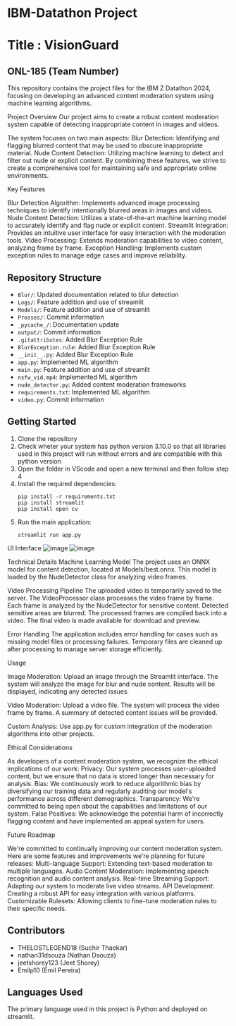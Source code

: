 # IBM-Datathon Project
# Title : VisionGuard

## ONL-185 (Team Number)

This repository contains the project files for the IBM Z Datathon 2024, focusing on developing an advanced content moderation system using machine learning algorithms.

Project Overview
Our project aims to create a robust content moderation system capable of detecting inappropriate content in images and videos. 

The system focuses on two main aspects:
Blur Detection: Identifying and flagging blurred content that may be used to obscure inappropriate material.
Nude Content Detection: Utilizing machine learning to detect and filter out nude or explicit content.
By combining these features, we strive to create a comprehensive tool for maintaining safe and appropriate online environments.

Key Features

Blur Detection Algorithm: Implements advanced image processing techniques to identify intentionally blurred areas in images and videos.
Nude Content Detection: Utilizes a state-of-the-art machine learning model to accurately identify and flag nude or explicit content.
Streamlit Integration: Provides an intuitive user interface for easy interaction with the moderation tools.
Video Processing: Extends moderation capabilities to video content, analyzing frame by frame.
Exception Handling: Implements custom exception rules to manage edge cases and improve reliability.

## Repository Structure

- `Blur/`: Updated documentation related to blur detection
- `Logs/`: Feature addition and use of streamlit
- `Models/`: Feature addition and use of streamlit
- `Prosses/`: Commit information
- `_pycache_/`: Documentation update
- `output/`: Commit information
- `.gitattributes`: Added Blur Exception Rule
- `BlurException.rule`: Added Blur Exception Rule
- `__init__.py`: Added Blur Exception Rule
- `app.py`: Implemented ML algorithm
- `main.py`: Feature addition and use of streamlit
- `nsfw_vid.mp4`: Implemented ML algorithm
- `nude_detector.py`: Added content moderation frameworks
- `requirements.txt`: Implemented ML algorithm
- `video.py`: Commit information

## Getting Started

1. Clone the repository
2. Check wheter your system has python version 3.10.0 so that all libraries used in this project will run without errors and are compatible with this python version
3. Open the folder in VScode and open a new terminal and then follow step 4
4. Install the required dependencies:
   ```
   pip install -r requirements.txt
   pip install streamlit
   pip install open cv
   ```
5. Run the main application:
   ```
   streamlit run app.py
   ```

UI Interface
![image](https://github.com/user-attachments/assets/f8a94b01-2ab6-4487-b904-39dec3d73a3a)
![image](https://github.com/user-attachments/assets/ef4d7083-fa1e-4c89-acd5-941bfa00ccee)


Technical Details
Machine Learning Model
The project uses an ONNX model for content detection, located at Models/best.onnx. This model is loaded by the NudeDetector class for analyzing video frames.

Video Processing Pipeline
The uploaded video is temporarily saved to the server.
The VideoProcessor class processes the video frame by frame.
Each frame is analyzed by the NudeDetector for sensitive content.
Detected sensitive areas are blurred.
The processed frames are compiled back into a video.
The final video is made available for download and preview.

Error Handling
The application includes error handling for cases such as missing model files or processing failures.
Temporary files are cleaned up after processing to manage server storage efficiently.
   
Usage

Image Moderation:
Upload an image through the Streamlit interface.
The system will analyze the image for blur and nude content.
Results will be displayed, indicating any detected issues.

Video Moderation:
Upload a video file.
The system will process the video frame by frame.
A summary of detected content issues will be provided.

Custom Analysis:
Use app.py for custom integration of the moderation algorithms into other projects.

Ethical Considerations

As developers of a content moderation system, we recognize the ethical implications of our work:
Privacy: Our system processes user-uploaded content, but we ensure that no data is stored longer than necessary for analysis.
Bias: We continuously work to reduce algorithmic bias by diversifying our training data and regularly auditing our model's performance across different demographics.
Transparency: We're committed to being open about the capabilities and limitations of our system.
False Positives: We acknowledge the potential harm of incorrectly flagging content and have implemented an appeal system for users.

Future Roadmap

We're committed to continually improving our content moderation system. Here are some features and improvements we're planning for future releases:
Multi-language Support: Extending text-based moderation to multiple languages.
Audio Content Moderation: Implementing speech recognition and audio content analysis.
Real-time Streaming Support: Adapting our system to moderate live video streams.
API Development: Creating a robust API for easy integration with various platforms.
Customizable Rulesets: Allowing clients to fine-tune moderation rules to their specific needs.

## Contributors

- THELOSTLEGEND18 (Suchir Thaokar)
- nathan31dsouza (Nathan Dsouza)
- jeetshorey123 (Jeet Shorey)
- Emilp10 (Emil Pereira)

## Languages Used

The primary language used in this project is Python and deployed on streamlit.

